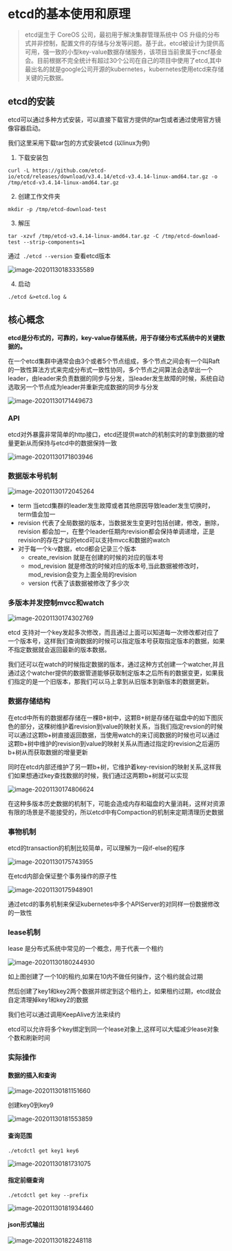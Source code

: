 # etcd的基本使用和原理

>etcd诞生于 CoreOS 公司，最初用于解决集群管理系统中 OS 升级的分布式并非控制，配置文件的存储与分发等问题。基于此，etcd被设计为提供高可用，强一致的小型key-value数据存储服务，该项目当前隶属于cncf基金会。目前根据不完全统计有超过30个公司在自己的项目中使用了etcd,其中最出名的就是google公司开源的kubernetes，kubernetes使用etcd来存储关键的元数据。

## etcd的安装

etcd可以通过多种方式安装，可以直接下载官方提供的tar包或者通过使用官方镜像容器启动。

我们这里采用下载tar包的方式安装etcd (以linux为例)

1. 下载安装包

~~~shell
curl -L https://github.com/etcd-io/etcd/releases/download/v3.4.14/etcd-v3.4.14-linux-amd64.tar.gz -o /tmp/etcd-v3.4.14-linux-amd64.tar.gz
~~~

2. 创建工作文件夹

~~~shell
mkdir -p /tmp/etcd-download-test
~~~

3. 解压

~~~shell
tar -xzvf /tmp/etcd-v3.4.14-linux-amd64.tar.gz -C /tmp/etcd-download-test --strip-components=1
~~~

通过` ./etcd --version` 查看etcd版本

![image-20201130183335589](../images/image-20201130183335589.png)

4. 启动

~~~shell
./etcd &>etcd.log &
~~~





## 核心概念

**etcd是分布式的，可靠的，key-value存储系统，用于存储分布式系统中的关键数据的。**



在一个etcd集群中通常会由3个或者5个节点组成，多个节点之间会有一个叫Raft的一致性算法方式来完成分布式一致性协同，多个节点之间算法会选举出一个leader，由leader来负责数据的同步与分发，当leader发生故障的时候，系统自动选取另一个节点成为leader并重新完成数据的同步与分发

![image-20201130171449673](../images/image-20201130171449673.png)

### API

etcd对外暴露非常简单的http接口，etcd还提供watch的机制实时的拿到数据的增量更新从而保持与etcd中的数据保持一致

![image-20201130171803946](../images/image-20201130171803946.png)

### 数据版本号机制

![image-20201130172045264](../images/image-20201130172045264.png)

+ term 当etcd集群的leader发生故障或者其他原因导致leader发生切换时，term值会加一
+ revision 代表了全局数据的版本，当数据发生变更时包括创建，修改，删除，revision 都会加一，在整个leader任期内revision都会保持单调递增，正是revision的存在才似的etcd可以支持mvcc和数据的watch
+ 对于每一个k-v数据，etcd都会记录三个版本
  + create_revision 就是在创建的时候的对应的版本号
  + mod_revision 就是修改的时候对应的版本号,当此数据被修改时，mod_revision会变为上面全局的revision
  + version 代表了该数据被修改了多少次



### 多版本并发控制mvcc和watch

![image-20201130174302769](../images/image-20201130174302769.png)

etcd 支持对一个key发起多次修改，而且通过上面可以知道每一次修改都对应了一个版本号，这样我们查询数据的时候可以指定版本号获取指定版本的数据，如果不指定数据就会返回最新的版本数据。

我们还可以在watch的时候指定数据的版本，通过这种方式创建一个watcher,并且通过这个watcher提供的数据管道能够获取制定版本之后所有的数据变更，如果我们指定的是一个旧版本，那我们可以马上拿到从旧版本到新版本的数据更新。



### 数据存储结构

在etcd中所有的数据都存储在一棵B+树中，这颗B+树是存储在磁盘中的如下图灰色的部分，这棵树维护着revision到value的映射关系，当我们指定revsion的时候可以通过这颗b+树直接返回数据，当使用watch的来订阅数据的时候也可以通过这颗b+树中维护的revision到value的映射关系从而通过指定的revision之后遍历b+树从而获取数据的增量更新



同时在etcd内部还维护了另一颗b+树，它维护着key-revision的映射关系,这样我们如果想通过key查找数据的时候，我们通过这两颗b+树就可以实现

![image-20201130174806624](../images/image-20201130174806624.png)

在这种多版本历史数据的机制下，可能会造成内存和磁盘的大量消耗，这样对资源有限的场景是不能接受的，所以etcd中有Compaction的机制来定期清理历史数据



### 事物机制

etcd的transaction的机制比较简单，可以理解为一段if-else的程序

![image-20201130175743955](../images/image-20201130175743955.png)

在etcd内部会保证整个事务操作的原子性

![image-20201130175948901](../images/image-20201130175948901.png)

通过etcd的事务机制来保证kubernetes中多个APIServer的对同样一份数据修改的一致性



### lease机制

lease 是分布式系统中常见的一个概念，用于代表一个租约

![image-20201130180244930](../images/image-20201130180244930.png)

如上图创建了一个10的租约,如果在10内不做任何操作，这个租约就会过期

然后创建了key1和key2两个数据并绑定到这个租约上，如果租约过期，etcd就会自定清理掉key1和key2的数据

我们也可以通过调用KeepAlive方法来续约

etcd可以允许将多个key绑定到同一个lease对象上,这样可以大幅减少lease对象个数和刷新时间



### 实际操作

#### 数据的插入和查询

![image-20201130181151660](../images/image-20201130181151660.png)

创建key0到key9

![image-20201130181553859](../images/image-20201130181553859.png)

#### 查询范围 

`./etcdctl get key1 key6`

![image-20201130181731075](../images/image-20201130181731075.png)

#### 指定前缀查询

`./etcdctl get key --prefix`

![image-20201130181934460](../images/image-20201130181934460.png)

#### json形式输出

![image-20201130182248118](../images/image-20201130182248118.png)
